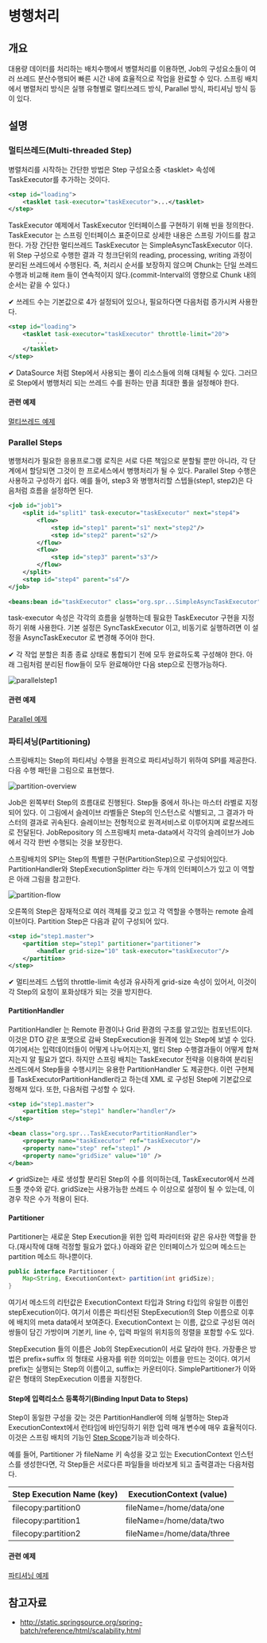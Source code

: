# 병행처리

## 개요


대용량 데이터를 처리하는 배치수행에서 병렬처리를 이용하면, Job의 구성요소들이 여러 쓰레드 분산수행되어 빠른 시간 내에 효율적으로 작업을 완료할 수 있다.
스프링 배치에서 병렬처리 방식은 실행 유형별로 멀티쓰레드 방식, Parallel 방식, 파티셔닝 방식 등이 있다.

## 설명

### 멀티쓰레드(Multi-threaded Step)

병렬처리를 시작하는 간단한 방법은 Step 구성요소중 \<tasklet> 속성에 TaskExecutor를 추가하는 것이다.

```xml
<step id="loading">
    <tasklet task-executor="taskExecutor">...</tasklet>
</step>
```


TaskExecutor 예제에서 TaskExecutor 인터페이스를 구현하기 위해 빈을 정의한다. TaskExecutor 는 스프링 인터페이스 표준이므로 상세한 내용은 스프링 가이드를 참고한다. 가장 간단한 멀티쓰레드 TaskExecutor 는 SimpleAsyncTaskExecutor 이다. 위 Step 구성으로 수행한 결과 각 청크단위의 reading, processing, writing 과정이 분리된 쓰레드에서 수행된다. 즉, 처리시 순서를 보장하지 않으며 Chunk는 단일 쓰레드 수행과 비교해 item 들이 연속적이지 않다.(commit-Interval의 영향으로 Chunk 내의 순서는 같을 수 있다.)

✔ 쓰레드 수는 기본값으로 4가 설정되어 있으나, 필요하다면 다음처럼 증가시켜 사용한다.

```xml
<step id="loading"> 
	<tasklet task-executor="taskExecutor" throttle-limit="20">
		...
	</tasklet>
</step>
```

✔ DataSource 처럼 Step에서 사용되는 풀이 리소스들에 의해 대체될 수 있다. 그러므로 Step에서 병행처리 되는 쓰레드 수를 원하는 만큼 최대한 풀을 설정해야 한다.

#### 관련 예제

[멀티쓰레드 예제](./batch-example-multi_process.md)

### Parallel Steps

병행처리가 필요한 응용프로그램 로직은 서로 다른 책임으로 분할될 뿐만 아니라, 각 단계에서 할당되면 그것이 한 프로세스에서 병행처리가 될 수 있다. Parallel Step 수행은 사용하고 구성하기 쉽다.
예를 들어, step3 와 병행처리할 스텝들(step1, step2)은 다음처럼 흐름을 설정하면 된다.

```xml
<job id="job1">
    <split id="split1" task-executor="taskExecutor" next="step4">
        <flow>
            <step id="step1" parent="s1" next="step2"/>
            <step id="step2" parent="s2"/>
        </flow>
        <flow>
            <step id="step3" parent="s3"/>
        </flow>
    </split>
    <step id="step4" parent="s4"/>
</job>
 
<beans:bean id="taskExecutor" class="org.spr...SimpleAsyncTaskExecutor"/>
```

task-executor 속성은 각각의 흐름을 실행하는데 필요한 TaskExecutor 구현을 지정하기 위해 사용한다. 기본 설정은 SyncTaskExecutor 이고, 비동기로 실행하려면 이 설정을 AsyncTaskExecutor 로 변경해 주어야 한다.

✔ 각 작업 분할은 최종 종료 상태로 통합되기 전에 모두 완료하도록 구성해야 한다. 아래 그림처럼 분리된 flow들이 모두 완료해야만 다음 step으로 진행가능하다.


![parallelstep1](./images/parallelstep1.png)

#### 관련 예제

[Parallel 예제](./batch-example-multi_process.md)

### 파티셔닝(Partitioning)

스프링배치는 Step의 파티셔닝 수행을 원격으로 파티셔닝하기 위하여 SPI를 제공한다. 다음 수행 패턴을 그림으로 표현했다.

![partition-overview](./images/partition-overview.png)

Job은 왼쪽부터 Step의 흐름대로 진행된다. Step들 중에서 하나는 마스터 라벨로 지정되어 있다. 이 그림에서 슬레이브 라벨들은 Step의 인스턴스로 식별되고, 그 결과가 마스터의 결과로 귀속된다. 슬레이브는 전형적으로 원격서비스로 이루어지며 로칼쓰레드로 전달된다. JobRepository 의 스프링배치 meta-data에서 각각의 슬레이브가 Job에서 각각 한번 수행되는 것을 보장한다.

스프링배치의 SPI는 Step의 특별한 구현(PartitionStep)으로 구성되어있다. PartitionHandler와 StepExecutionSplitter 라는 두개의 인터페이스가 있고 이 역할은 아래 그림을 참고한다.

![partition-flow](./images/partition-flow.png)

오른쪽의 Step은 잠재적으로 여러 객체를 갖고 있고 각 역할을 수행하는 remote 슬레이브이다. Partition Step은 다음과 같이 구성되어 있다.

```xml
<step id="step1.master">
    <partition step="step1" partitioner="partitioner">
        <handler grid-size="10" task-executor="taskExecutor"/>
    </partition>
</step>
```

✔ 멀티쓰레드 스텝의 throttle-limit 속성과 유사하게 grid-size 속성이 있어서, 이것이 각 Step의 요청이 포화상태가 되는 것을 방지한다.

#### PartitionHandler

PartitionHandler 는 Remote 환경이나 Grid 환경의 구조를 알고있는 컴포넌트이다.
이것은 DTO 같은 포맷으로 감싸 StepExecution을 원격에 있는 Step에 보낼 수 있다. 여기에서는 입력데이터들이 어떻게 나누어지는지, 멀티 Step 수행결과들이 어떻게 합쳐지는지 알 필요가 없다.
하지만 스프링 배치는 TaskExecutor 전략을 이용하여 분리된 쓰레드에서 Step들을 수행시키는 유용한 PartitionHandler 도 제공한다. 이런 구현체를 TaskExecutorPartitionHandler라고 하는데 XML 로 구성된 Step에 기본값으로 정해져 있다. 또한, 다음처럼 구성할 수 있다.

```xml
<step id="step1.master">
    <partition step="step1" handler="handler"/>
</step>
 
<bean class="org.spr...TaskExecutorPartitionHandler">
    <property name="taskExecutor" ref="taskExecutor"/>
    <property name="step" ref="step1" />
    <property name="gridSize" value="10" />
</bean>
```

✔ gridSize는 새로 생성할 분리된 Step의 수를 의미하는데, TaskExecutor에서 쓰레드풀 갯수와 같다. gridSize는 사용가능한 쓰레드 수 이상으로 설정이 될 수 있는데, 이 경우 작은 수가 적용이 된다.

#### Partitioner

Partitioner는 새로운 Step Execution을 위한 입력 파라미터와 같은 유사한 역할을 한다.(재시작에 대해 걱정할 필요가 없다.) 아래와 같은 인터페이스가 있으며 메소드는 partition 메소드 하나뿐이다.

```java
public interface Partitioner {
    Map<String, ExecutionContext> partition(int gridSize);
}
```

여기서 메소드의 리턴값은 ExecutionContext 타입과 String 타입의 유일한 이름인 stepExecution이다. 여기서 이름은 파티션된 StepExecution의 Step 이름으로 이후에 배치의 meta data에서 보여준다. ExecutionContext 는 이름, 값으로 구성된 여러 쌍들이 담긴 가방이며 기본키, line 수, 입력 파일의 위치등의 정렬을 포함할 수도 있다.

StepExecution 들의 이름은 Job의 StepExecution이 서로 달라야 한다. 가장좋은 방법은 prefix+suffix 의 형태로 사용자를 위한 의미있는 이름을 만드는 것이다. 여기서 prefix는 실행되는 Step의 이름이고, suffix는 카운터이다. SimplePartitioner가 이와 같은 형태의 StepExecution 이름을 지정한다.

#### Step에 입력리소스 등록하기(Binding Input Data to Steps)

Step이 동일한 구성을 갖는 것은 PartitionHandler에 의해 실행하는 Step과 ExecutionContext에서 런타임에 바인딩하기 위한 입력 매개 변수에 매우 효율적이다. 이것은 스프링 배치의 기능인 [Step Scope](http://static.springsource.org/spring-batch/trunk/reference/html/configureStep.html#step-scope)기능과 비슷하다.

예를 들어, Partitioner 가 fileName 키 속성을 갖고 있는 ExecutionContext 인스턴스를 생성한다면, 각 Step들은 서로다른 파일들을 바라보게 되고 출력결과는 다음처럼 다.

| Step Execution Name (key) | ExecutionContext (value)  |
|---------------------------|---------------------------|
| filecopy:partition0       | fileName=/home/data/one   |
| filecopy:partition1       | fileName=/home/data/two   |
| filecopy:partition2       | fileName=/home/data/three |

#### 관련 예제

[파티셔닝 예제](./batch-example-multi_process.md)

## 참고자료

- http://static.springsource.org/spring-batch/reference/html/scalability.html
